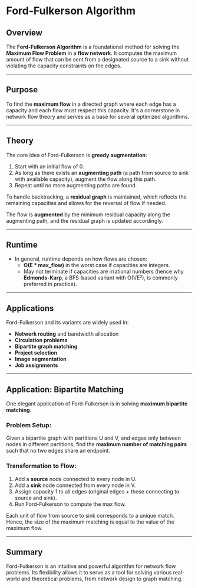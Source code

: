 # Ford-Fulkerson Algorithm

## Overview

The **Ford-Fulkerson Algorithm** is a foundational method for solving the **Maximum Flow Problem** in a **flow network**. It computes the maximum amount of flow that can be sent from a designated source to a sink without violating the capacity constraints on the edges.

---

## Purpose

To find the **maximum flow** in a directed graph where each edge has a capacity and each flow must respect this capacity. It's a cornerstone in network flow theory and serves as a base for several optimized algorithms.

---

## Theory

The core idea of Ford-Fulkerson is **greedy augmentation**:
1. Start with an initial flow of 0.
2. As long as there exists an **augmenting path** (a path from source to sink with available capacity), augment the flow along this path.
3. Repeat until no more augmenting paths are found.

To handle backtracking, a **residual graph** is maintained, which reflects the remaining capacities and allows for the reversal of flow if needed.

The flow is **augmented** by the minimum residual capacity along the augmenting path, and the residual graph is updated accordingly.

---

## Runtime

- In general, runtime depends on how flows are chosen:
  - **O(E * max_flow)** in the worst case if capacities are integers.
  - May not terminate if capacities are irrational numbers (hence why **Edmonds-Karp**, a BFS-based variant with O(VE²), is commonly preferred in practice).

---

## Applications

Ford-Fulkerson and its variants are widely used in:
- **Network routing** and bandwidth allocation
- **Circulation problems**
- **Bipartite graph matching**
- **Project selection**
- **Image segmentation**
- **Job assignments**

---

## Application: Bipartite Matching

One elegant application of Ford-Fulkerson is in solving **maximum bipartite matching**.

### Problem Setup:
Given a bipartite graph with partitions U and V, and edges only between nodes in different partitions, find the **maximum number of matching pairs** such that no two edges share an endpoint.

### Transformation to Flow:
1. Add a **source** node connected to every node in U.
2. Add a **sink** node connected from every node in V.
3. Assign capacity 1 to all edges (original edges + those connecting to source and sink).
4. Run Ford-Fulkerson to compute the max flow.

Each unit of flow from source to sink corresponds to a unique match. Hence, the size of the maximum matching is equal to the value of the maximum flow.

---

## Summary

Ford-Fulkerson is an intuitive and powerful algorithm for network flow problems. Its flexibility allows it to serve as a tool for solving various real-world and theoretical problems, from network design to graph matching.
